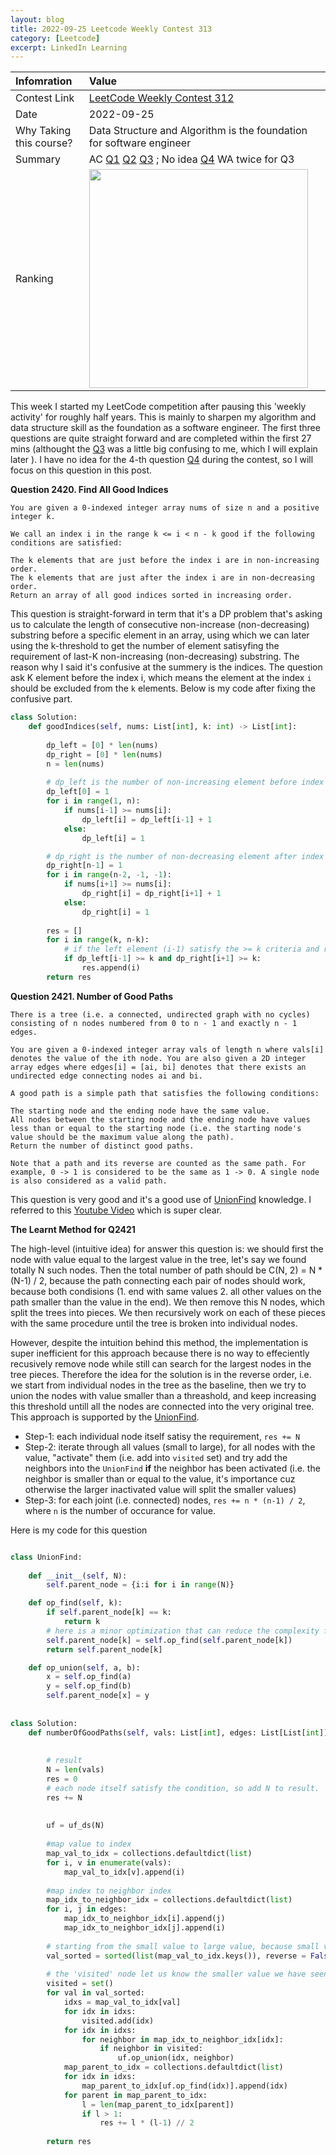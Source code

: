 ```yaml
---
layout: blog
title: 2022-09-25 Leetcode Weekly Contest 313
category: [Leetcode]
excerpt: LinkedIn Learning
---
```



| Infomration             | Value                                                                                                                                                                                                  |
|:------------------------|:-------------------------------------------------------------------------------------------------------------------------------------------------------------------------------------------------------|
| Contest Link            | [LeetCode Weekly Contest 312](https://leetcode.com/contest/weekly-contest-312/) |
| Date                    | 2022-09-25                                                                                                                                                                        | 
| Why Taking this course? | Data Structure and Algorithm is the foundation for software engineer                                                                                                                   |
| Summary                 | AC [Q1](https://leetcode.com/contest/weekly-contest-312/problems/sort-the-people/)       [Q2](https://leetcode.com/contest/weekly-contest-312/problems/longest-subarray-with-maximum-bitwise-and/)      [Q3](https://leetcode.com/contest/weekly-contest-312/problems/find-all-good-indices/)        ; No idea [Q4](https://leetcode.com/contest/weekly-contest-312/problems/number-of-good-paths/)        WA twice   for Q3    |
| Ranking | <img src="{{site.baseurl}}/images/posts/leetcode/2022-09-25/leetcode_20220925_ranking.png" width = '350' >

This week I started my LeetCode competition after pausing this 'weekly activity' for roughly half years. This is mainly to sharpen my algorithm and data structure skill as the foundation as a software engineer. The first three questions are quite straight forward and are completed within the first 27 mins (althought the [Q3](https://leetcode.com/contest/weekly-contest-312/problems/find-all-good-indices/)     was a little big confusing to me, which I will explain later ). I have no idea for the 4-th question  [Q4](https://leetcode.com/contest/weekly-contest-312/problems/number-of-good-paths/)   during the contest, so I will focus on this question in this post. 

**Question 2420. Find All Good Indices**
```
You are given a 0-indexed integer array nums of size n and a positive integer k.

We call an index i in the range k <= i < n - k good if the following conditions are satisfied:

The k elements that are just before the index i are in non-increasing order.
The k elements that are just after the index i are in non-decreasing order.
Return an array of all good indices sorted in increasing order.
```

This question is straight-forward in term that it's a DP problem that's asking us to calculate the length of consecutive non-increase (non-decreasing) substring before a specific element in an array, using which we can later using the k-threshold to get the number of element satisyfing the requirement of last-K non-increasing (non-decreasing) substring. The reason why I said it's confusive at the summery is the indices. The question ask K element before the index i, which means the element at the index `i` should be excluded from the `k` elements.  Below is my code after fixing the confusive part. 


```python
class Solution:
    def goodIndices(self, nums: List[int], k: int) -> List[int]:
        
        dp_left = [0] * len(nums)
        dp_right = [0] * len(nums)
        n = len(nums)
        
        # dp_left is the number of non-increasing element before index i (inclusive)
        dp_left[0] = 1
        for i in range(1, n):
            if nums[i-1] >= nums[i]:
                dp_left[i] = dp_left[i-1] + 1
            else:
                dp_left[i] = 1

        # dp_right is the number of non-decreasing element after index i (inclusive)
        dp_right[n-1] = 1
        for i in range(n-2, -1, -1):
            if nums[i+1] >= nums[i]:
                dp_right[i] = dp_right[i+1] + 1
            else:
                dp_right[i] = 1
        
        res = []
        for i in range(k, n-k):
            # if the left element (i-1) satisfy the >= k criteria and right element (i+1) satisfy the >= k criteria, update the result
            if dp_left[i-1] >= k and dp_right[i+1] >= k:
                res.append(i)
        return res
```


**Question 2421. Number of Good Paths**

```
There is a tree (i.e. a connected, undirected graph with no cycles) consisting of n nodes numbered from 0 to n - 1 and exactly n - 1 edges.

You are given a 0-indexed integer array vals of length n where vals[i] denotes the value of the ith node. You are also given a 2D integer array edges where edges[i] = [ai, bi] denotes that there exists an undirected edge connecting nodes ai and bi.

A good path is a simple path that satisfies the following conditions:

The starting node and the ending node have the same value.
All nodes between the starting node and the ending node have values less than or equal to the starting node (i.e. the starting node's value should be the maximum value along the path).
Return the number of distinct good paths.

Note that a path and its reverse are counted as the same path. For example, 0 -> 1 is considered to be the same as 1 -> 0. A single node is also considered as a valid path.
```

This question is very good and it's a good use of [UnionFind](https://leetcode.com/explore/learn/card/graph/618/disjoint-set/) knowledge. I referred to this [Youtube Video](https://www.youtube.com/watch?v=_uVYiM7LmSk&t=1264s) which is super clear.

**The Learnt Method for Q2421**

The high-level (intuitive idea) for answer this question is: we should first the node with value equal to the largest value in the tree, let's say we found totally N such nodes. Then the total number of path should be C(N, 2) = N * (N-1) / 2, because the path connecting each pair of nodes should work, because both condisions (1. end with same values 2. all other values on the path smaller than the value in the end). We then remove this N nodes, which split the trees into pieces. We then recursively work on each of these pieces with the same procedure until the tree is broken into individual nodes.

However, despite the intuition behind this method, the implementation is super inefficient for this approach because there is no way to effeciently recusively remove node while still can search for the largest nodes in the tree pieces. Therefore the idea for the solution is in the reverse order, i.e. we start from individual nodes in the tree as the baseline, then we try to union the nodes with value smaller than a threashold, and keep increasing this threshold untill all the nodes are connected into the very original tree.  This approach is supported by the [UnionFind](https://leetcode.com/explore/learn/card/graph/618/disjoint-set/). 

* Step-1: each individual node itself satisy the requirement, `res += N`
* Step-2: iterate through all values (small to large), for all nodes with the value, "activate" them (i.e. add into `visited` set) and try add the neighbors into the `UnionFind` **if** the neighbor has been activated (i.e. the neighbor is smaller than or equal to the value, it's importance cuz otherwise the larger inactivated value will split the smaller values)
* Step-3: for each joint (i.e. connected) nodes, `res += n * (n-1) / 2`, where `n` is the number of occurance for value.

Here is my code for this question

```python

class UnionFind:
    
    def __init__(self, N):
        self.parent_node = {i:i for i in range(N)}

    def op_find(self, k):
        if self.parent_node[k] == k:
            return k
        # here is a minor optimization that can reduce the complexity from O(n) to O(1) for frequent finding.
        self.parent_node[k] = self.op_find(self.parent_node[k])
        return self.parent_node[k]

    def op_union(self, a, b):
        x = self.op_find(a)
        y = self.op_find(b)
        self.parent_node[x] = y
    
    
class Solution:
    def numberOfGoodPaths(self, vals: List[int], edges: List[List[int]]) -> int:
        
        
        # result
        N = len(vals)
        res = 0
        # each node itself satisfy the condition, so add N to result.
        res += N
        
        
        uf = uf_ds(N)
        
        #map value to index
        map_val_to_idx = collections.defaultdict(list)
        for i, v in enumerate(vals):
            map_val_to_idx[v].append(i)
        
        #map index to neighbor index
        map_idx_to_neighbor_idx = collections.defaultdict(list)
        for i, j in edges:
            map_idx_to_neighbor_idx[i].append(j)
            map_idx_to_neighbor_idx[j].append(i)
        
        # starting from the small value to large value, because small value can't be splitted by large values, we have to start from smaller one.
        val_sorted = sorted(list(map_val_to_idx.keys()), reverse = False)
        
        # the 'visited' node let us know the smaller value we have seen so far, so that we can connect to them.
        visited = set()
        for val in val_sorted:
            idxs = map_val_to_idx[val]
            for idx in idxs:
                visited.add(idx)
            for idx in idxs:
                for neighbor in map_idx_to_neighbor_idx[idx]:
                    if neighbor in visited:
                        uf.op_union(idx, neighbor)
            map_parent_to_idx = collections.defaultdict(list)
            for idx in idxs:
                map_parent_to_idx[uf.op_find(idx)].append(idx)
            for parent in map_parent_to_idx:
                l = len(map_parent_to_idx[parent])
                if l > 1:
                    res += l * (l-1) // 2
        
        return res
```


